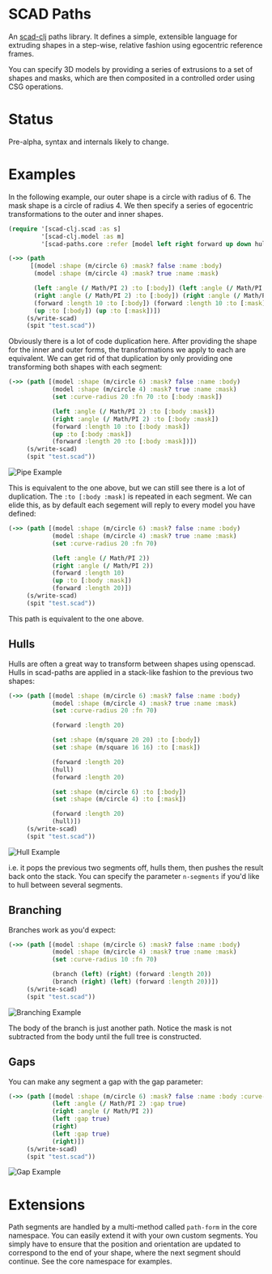 # SCAD Paths

An [scad-clj](https://github.com/farrellm/scad-clj) paths library. It defines a simple, extensible language for extruding shapes in a step-wise, relative fashion using egocentric reference frames.

You can specify 3D models by providing a series of extrusions to a set of shapes and masks, which are then composited in a controlled
order using CSG operations.

# Status

Pre-alpha, syntax and internals likely to change.
 
# Examples

In the following example, our outer shape is a circle with radius of 6. The mask
shape is a circle of radius 4. We then specify a series of egocentric transformations to the
outer and inner shapes. 

``` clojure
(require '[scad-clj.scad :as s]
         '[scad-clj.model :as m]
         '[scad-paths.core :refer [model left right forward up down hull path set branch]]

(->> (path
      [(model :shape (m/circle 6) :mask? false :name :body)
       (model :shape (m/circle 4) :mask? true :name :mask)

       (left :angle (/ Math/PI 2) :to [:body]) (left :angle (/ Math/PI 2) :to [:mask])
       (right :angle (/ Math/PI 2) :to [:body]) (right :angle (/ Math/PI 2) :to [:mask])
       (forward :length 10 :to [:body]) (forward :length 10 :to [:mask])
       (up :to [:body]) (up :to [:mask])])
     (s/write-scad)
     (spit "test.scad"))
```

Obviously there is a lot of code duplication here. After providing the shape for the inner and outer forms,
the transformations we apply to each are equivalent. We can get rid of that duplication by only providing one 
transforming both shapes with each segment:

``` clojure
(->> (path [(model :shape (m/circle 6) :mask? false :name :body)
            (model :shape (m/circle 4) :mask? true :name :mask)
            (set :curve-radius 20 :fn 70 :to [:body :mask])

            (left :angle (/ Math/PI 2) :to [:body :mask])
            (right :angle (/ Math/PI 2) :to [:body :mask])
            (forward :length 10 :to [:body :mask])
            (up :to [:body :mask])
            (forward :length 20 :to [:body :mask])])
     (s/write-scad)
     (spit "test.scad"))
```

![Pipe Example](https://github.com/SovereignShop/scad-paths/blob/main/resources/images/pipe-example.png)


This is equivalent to the one above, but we can still see there is a lot of duplication. The `:to [:body :mask]` is repeated in each segment.
We can elide this, as by default each segement will reply to every model you have defined:

``` clojure
(->> (path [(model :shape (m/circle 6) :mask? false :name :body)
            (model :shape (m/circle 4) :mask? true :name :mask)
            (set :curve-radius 20 :fn 70)

            (left :angle (/ Math/PI 2))
            (right :angle (/ Math/PI 2))
            (forward :length 10)
            (up :to [:body :mask])
            (forward :length 20)])
     (s/write-scad)
     (spit "test.scad"))
```

This path is equivalent to the one above.

## Hulls

Hulls are often a great way to transform between shapes using openscad. Hulls in scad-paths
are applied in a stack-like fashion to the previous two shapes:

``` clojure
(->> (path [(model :shape (m/circle 6) :mask? false :name :body)
            (model :shape (m/circle 4) :mask? true :name :mask)
            (set :curve-radius 20 :fn 70)

            (forward :length 20)

            (set :shape (m/square 20 20) :to [:body])
            (set :shape (m/square 16 16) :to [:mask])

            (forward :length 20)
            (hull)
            (forward :length 20)

            (set :shape (m/circle 6) :to [:body])
            (set :shape (m/circle 4) :to [:mask])

            (forward :length 20)
            (hull)])
     (s/write-scad)
     (spit "test.scad"))
```

![Hull Example](https://github.com/SovereignShop/scad-paths/blob/main/resources/images/hull-example.png)

i.e. it pops the previous two segments off, hulls them, then pushes the result back onto the stack. You can specify the parameter `n-segments` if you'd like to hull between several segments.

## Branching

Branches work as you'd expect:

``` clojure    
(->> (path [(model :shape (m/circle 6) :mask? false :name :body)
            (model :shape (m/circle 4) :mask? true :name :mask)
            (set :curve-radius 10 :fn 70)

            (branch (left) (right) (forward :length 20))
            (branch (right) (left) (forward :length 20))])
     (s/write-scad)
     (spit "test.scad"))
```

![Branching Example](https://github.com/SovereignShop/scad-paths/blob/main/resources/images/branching-example.png)


The body of the branch is just another path. Notice the mask is not subtracted from the body until the full tree is constructed.

## Gaps

You can make any segment a gap with the gap parameter:

``` clojure
(->> (path [(model :shape (m/circle 6) :mask? false :name :body :curve-radius 10 :fn 70)
            (left :angle (/ Math/PI 2) :gap true)
            (right :angle (/ Math/PI 2))
            (left :gap true)
            (right)
            (left :gap true)
            (right)])
     (s/write-scad)
     (spit "test.scad"))

```

![Gap Example](https://github.com/SovereignShop/scad-paths/blob/main/resources/images/gap-example.png)


# Extensions

Path segments are handled by a multi-method called `path-form` in the core namespace. You can easily extend it with your own custom segments. You simply have to ensure that the position and orientation are updated to correspond to the end of your shape, where the next segment should continue. See the
core namespace for examples.
